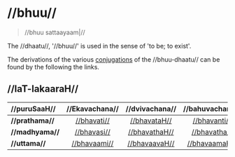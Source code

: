 # //bhuu//

> //bhuu sattaayaam|//

The //dhaatu//, '//bhuu//' is used in the sense of 'to be; to exist'.

The derivations of the various [conjugations](#/lsk/glossary) of the //bhuu-dhaatu// can be found by the following the links.

## //laT-lakaaraH//

| //puruSaaH//     |  //Ekavachana//   |   //dvivachana//   |  //bahuvachana//   |
| :--------------- | :---------------: | :----------------: | :----------------: |
| **//prathama//** | [//bhavati//][1]  | [//bhavataH//][2]  | [//bhavanti//][3]  |
| **//madhyama//** | [//bhavasi//][4]  | [//bhavathaH//][2] | [//bhavatha//][3]  |
| **//uttama//**   | [//bhavaami//][5] | [//bhavaavaH//][6] | [//bhavaamaH//][7] |

[1]: #/lsk/tinanta/bhuu/lat/bhavati
[2]: #/lsk/tinanta/bhuu/lat/bhavati
[3]: #/lsk/tinanta/bhuu/lat/bhavati
[4]: #/lsk/tinanta/bhuu/lat/bhavati
[5]: #/lsk/tinanta/bhuu/lat/bhavati
[6]: #/lsk/tinanta/bhuu/lat/bhavati
[7]: #/lsk/tinanta/bhuu/lat/bhavati
[8]: #/lsk/tinanta/bhuu/lat/bhavati
[9]: #/lsk/tinanta/bhuu/lat/bhavati

